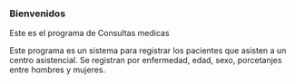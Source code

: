 ### Bienvenidos

Este es el programa de Consultas medicas

Este programa es un sistema para registrar los pacientes que asisten a un centro asistencial. Se registran por enfermedad, edad, sexo, porcetanjes entre hombres y mujeres.